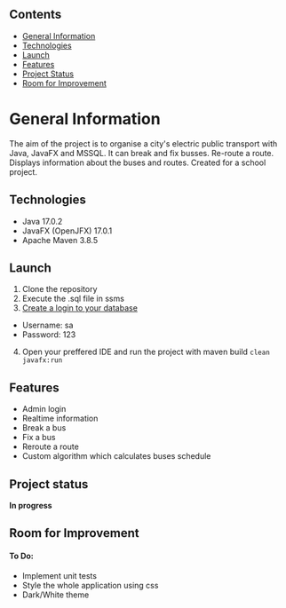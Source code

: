 ## Contents
* [General Information](#general-information)
* [Technologies](#technologies)
* [Launch](#launch)
* [Features](#features)
* [Project Status](#project-status)
* [Room for Improvement](#room-for-improvement)

# General Information
The aim of the project is to organise a city's electric public transport with Java, JavaFX and MSSQL. It can break and fix busses. Re-route a route. Displays information about the buses and routes. Created for a school project. 

## Technologies
* Java 17.0.2
* JavaFX (OpenJFX) 17.0.1
* Apache Maven 3.8.5

## Launch
1. Clone the repository
2. Execute the .sql file in ssms
3. [Create a login to your database](https://docs.microsoft.com/en-us/sql/relational-databases/security/authentication-access/create-a-login?view=sql-server-ver16)
  - Username: sa
  - Password: 123
4. Open your preffered IDE and run the project with maven build `clean javafx:run`

## Features
* Admin login
* Realtime information
* Break a bus
* Fix a bus
* Reroute a route
* Custom algorithm which calculates buses schedule

## Project status
**In progress**

## Room for Improvement
#### To Do:
* Implement unit tests
* Style the whole application using css
* Dark/White theme
